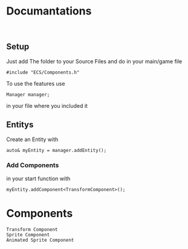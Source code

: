 # Documantations
<br>

## Setup
Just add The folder to your Source Files and do in your main/game file
```
#include "ECS/Components.h"
```
To use the features use
```
Manager manager;
```
in your file where you included it

## Entitys
Create an Entity with
```
auto& myEntity = manager.addEntity();
```
### Add Components
in your start function with 
```
myEntity.addComponent<TransformComponent>();
```

# Components
``` 
Transform Component
Sprite Component
Animated Sprite Component
```
